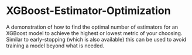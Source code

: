 # XGBoost-Estimator-Optimization

A demonstration of how to find the optimal number of estimators for an XGBoost model to achieve the highest or lowest metric of your choosing.  Similar to early-stopping (which is also available) this can be used to avoid training a model beyond what is needed.  
